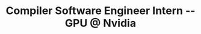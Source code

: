 ---
layout: page
title: Compiler Software Engineer Intern -- GPU @ Nvidia
first_author_link: https://docs.nvidia.com/cuda/cuda-compiler-driver-nvcc/index.html
description: |
 Optimizing Code Generator (OCG) Team, May 2020 -- Aug. 2020
 Manager and Mentors:: Jerry Zheng, Dr. Howard Chen, and James Player
 · Worked on a prototypical LLVM backend compiler.
 · Designed and developed an extensible vectorization pass.
 · Designed and developed a Machine IR peephole optimizations driver.
importance: 4
category: intern
---